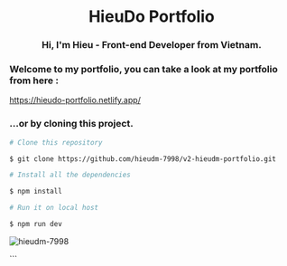 <h1 align="center">HieuDo Portfolio</h1>
<h3 align="center">Hi, I'm Hieu - Front-end Developer from Vietnam.</h3>
<h3 align="left">Welcome to my portfolio, you can take a look at my portfolio from here :</h3>
<a align="left" href="https://hieudo-portfolio.netlify.app/">https://hieudo-portfolio.netlify.app/</a>
<h3 align="left">...or by cloning this project.</h3>

```bash
# Clone this repository

$ git clone https://github.com/hieudm-7998/v2-hieudm-portfolio.git

# Install all the dependencies

$ npm install

# Run it on local host

$ npm run dev

```

<p align="left">
    <img bsrc="https://komarev.com/ghpvc/?username=hieudm-7998&label=Profile%20views&color=0e75b6&style=flat" alt="hieudm-7998"/>
</p>
```
